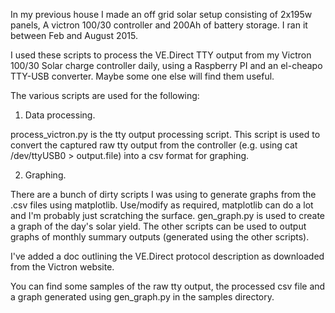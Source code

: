 In my previous house I made an off grid solar setup consisting of 2x195w panels, A victron 100/30 controller and 200Ah of battery storage.  I ran it between Feb and August 2015. 

I used these scripts to process the VE.Direct TTY output from my Victron 100/30 Solar charge controller daily, using a Raspberry PI and an el-cheapo TTY-USB converter.  Maybe some one else will find them useful.

The various scripts are used for the following:

1) Data processing.

process_victron.py is the tty output processing script.  This script is used to convert the captured raw tty output from the controller (e.g. using cat /dev/ttyUSB0 > output.file) 
into a csv format for graphing.

2) Graphing.  

There are a bunch of dirty scripts I was using to generate graphs from the .csv files using matplotlib.  Use/modify as required, matplotlib can do a lot and I'm probably just scratching the surface.
gen_graph.py is used to create a graph of the day's solar yield.  The other scripts can be used to output graphs of monthly summary outputs (generated using the other scripts).

I've added a doc outlining the VE.Direct protocol description as downloaded from the Victron website.

You can find some samples of the raw tty output, the processed csv file and a graph generated using gen_graph.py in the samples directory.
